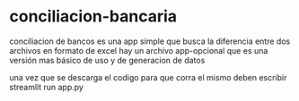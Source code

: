 # conciliacion-bancaria
conciliacion de bancos 
es una app simple que busca la diferencia entre dos archivos en formato de excel 
hay un archivo app-opcional que es una versión mas básico de uso y de generacion de datos

una vez que se descarga el codigo 
para que corra el mismo deben escribir
streamlit run app.py
